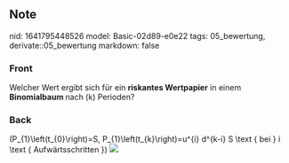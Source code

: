 ## Note
nid: 1641795448526
model: Basic-02d89-e0e22
tags: 05_bewertung, derivate::05_bewertung
markdown: false

### Front
Welcher Wert ergibt sich für ein <b>riskantes Wertpapier</b> in einem <b>Binomialbaum </b>nach \(k\) Perioden?

### Back
\(P_{1}\left(t_{0}\right)=S, P_{1}\left(t_{k}\right)=u^{i} d^{k-i} S \text { bei } i \text { Aufwärtsschritten }\)
<img src="paste-78edb49d8a0cb3b3730f16b4a7ff00d76b10dfd6.jpg">
